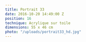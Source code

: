 ```yaml
---
title: Portrait 33
date: 2016-10-20 14:49:00 Z
position: 16
technique: Acrylique sur toile
dimensions: 55 x 46 cm
photo: "/uploads/portrait33_hd.jpg"
---
```



